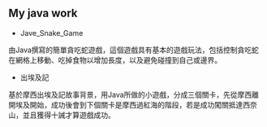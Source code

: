 ## My java work

* Jave_Snake_Game

由Java撰寫的簡單貪吃蛇遊戲，這個遊戲具有基本的遊戲玩法，包括控制貪吃蛇在網格上移動、吃掉食物以增加長度，以及避免碰撞到自己或邊界。

* 出埃及記

基於摩西出埃及記故事背景，用Java所做的小遊戲，分成三個關卡，先從摩西離開埃及開始，成功後會到下個關卡是摩西過紅海的階段，若是成功闖關抵達西奈山，並且獲得十誡才算遊戲成功。
